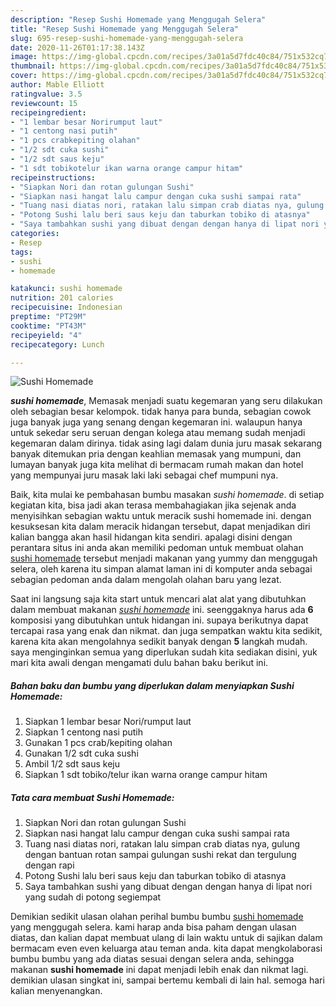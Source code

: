 ```yaml
---
description: "Resep Sushi Homemade yang Menggugah Selera"
title: "Resep Sushi Homemade yang Menggugah Selera"
slug: 695-resep-sushi-homemade-yang-menggugah-selera
date: 2020-11-26T01:17:38.143Z
image: https://img-global.cpcdn.com/recipes/3a01a5d7fdc40c84/751x532cq70/sushi-homemade-foto-resep-utama.jpg
thumbnail: https://img-global.cpcdn.com/recipes/3a01a5d7fdc40c84/751x532cq70/sushi-homemade-foto-resep-utama.jpg
cover: https://img-global.cpcdn.com/recipes/3a01a5d7fdc40c84/751x532cq70/sushi-homemade-foto-resep-utama.jpg
author: Mable Elliott
ratingvalue: 3.5
reviewcount: 15
recipeingredient:
- "1 lembar besar Norirumput laut"
- "1 centong nasi putih"
- "1 pcs crabkepiting olahan"
- "1/2 sdt cuka sushi"
- "1/2 sdt saus keju"
- "1 sdt tobikotelur ikan warna orange campur hitam"
recipeinstructions:
- "Siapkan Nori dan rotan gulungan Sushi"
- "Siapkan nasi hangat lalu campur dengan cuka sushi sampai rata"
- "Tuang nasi diatas nori, ratakan lalu simpan crab diatas nya, gulung dengan bantuan rotan sampai gulungan sushi rekat dan tergulung dengan rapi"
- "Potong Sushi lalu beri saus keju dan taburkan tobiko di atasnya"
- "Saya tambahkan sushi yang dibuat dengan dengan hanya di lipat nori yang sudah di potong segiempat"
categories:
- Resep
tags:
- sushi
- homemade

katakunci: sushi homemade 
nutrition: 201 calories
recipecuisine: Indonesian
preptime: "PT29M"
cooktime: "PT43M"
recipeyield: "4"
recipecategory: Lunch

---
```



![Sushi Homemade](https://img-global.cpcdn.com/recipes/3a01a5d7fdc40c84/751x532cq70/sushi-homemade-foto-resep-utama.jpg)

<b><i>sushi homemade</i></b>, Memasak menjadi suatu kegemaran yang seru dilakukan oleh sebagian besar kelompok. tidak hanya para bunda, sebagian cowok juga banyak juga yang senang dengan kegemaran ini. walaupun hanya untuk sekedar seru seruan dengan kolega atau memang sudah menjadi kegemaran dalam dirinya. tidak asing lagi dalam dunia juru masak sekarang banyak ditemukan pria dengan keahlian memasak yang mumpuni, dan lumayan banyak juga kita melihat di bermacam rumah makan dan hotel yang mempunyai juru masak laki laki sebagai chef mumpuni nya.



Baik, kita mulai ke pembahasan bumbu masakan <i>sushi homemade</i>. di setiap kegiatan kita, bisa jadi akan terasa membahagiakan jika sejenak anda menyisihkan sebagian waktu untuk meracik sushi homemade ini. dengan kesuksesan kita dalam meracik hidangan tersebut, dapat menjadikan diri kalian bangga akan hasil hidangan kita sendiri. apalagi disini dengan perantara situs ini anda akan memiliki pedoman untuk membuat olahan <u>sushi homemade</u> tersebut menjadi makanan yang yummy dan menggugah selera, oleh karena itu simpan alamat laman ini di komputer anda sebagai sebagian pedoman anda dalam mengolah olahan baru yang lezat.


Saat ini langsung saja kita start untuk mencari alat alat yang dibutuhkan dalam membuat makanan <u><i>sushi homemade</i></u> ini. seenggaknya harus ada <b>6</b> komposisi yang dibutuhkan untuk hidangan ini. supaya berikutnya dapat tercapai rasa yang enak dan nikmat. dan juga sempatkan waktu kita sedikit, karena kita akan mengolahnya sedikit banyak dengan <b>5</b> langkah mudah. saya menginginkan semua yang diperlukan sudah kita sediakan disini, yuk mari kita awali dengan mengamati dulu bahan baku berikut ini.

<!--inarticleads1-->

##### Bahan baku dan bumbu yang diperlukan dalam menyiapkan Sushi Homemade:

1. Siapkan 1 lembar besar Nori/rumput laut
1. Siapkan 1 centong nasi putih
1. Gunakan 1 pcs crab/kepiting olahan
1. Gunakan 1/2 sdt cuka sushi
1. Ambil 1/2 sdt saus keju
1. Siapkan 1 sdt tobiko/telur ikan warna orange campur hitam




<!--inarticleads2-->

##### Tata cara membuat Sushi Homemade:

1. Siapkan Nori dan rotan gulungan Sushi
1. Siapkan nasi hangat lalu campur dengan cuka sushi sampai rata
1. Tuang nasi diatas nori, ratakan lalu simpan crab diatas nya, gulung dengan bantuan rotan sampai gulungan sushi rekat dan tergulung dengan rapi
1. Potong Sushi lalu beri saus keju dan taburkan tobiko di atasnya
1. Saya tambahkan sushi yang dibuat dengan dengan hanya di lipat nori yang sudah di potong segiempat




Demikian sedikit ulasan olahan perihal bumbu bumbu <u>sushi homemade</u> yang menggugah selera. kami harap anda bisa paham dengan ulasan diatas, dan kalian dapat membuat ulang di lain waktu untuk di sajikan dalam bermacam even even keluarga atau teman anda. kita dapat mengkolaborasi bumbu bumbu yang ada diatas sesuai dengan selera anda, sehingga makanan <b>sushi homemade</b> ini dapat menjadi lebih enak dan nikmat lagi. demikian ulasan singkat ini, sampai bertemu kembali di lain hal. semoga hari kalian menyenangkan.
